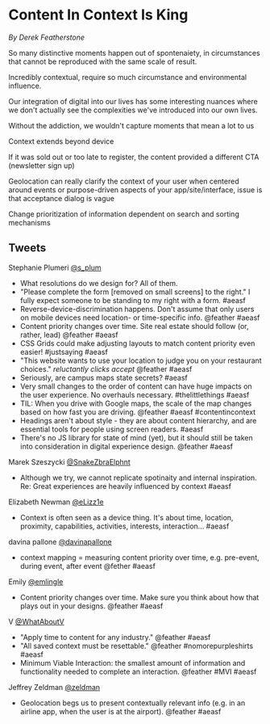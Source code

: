 Content In Context Is King
==========================
*By Derek Featherstone*

So many distinctive moments happen out of spontenaiety, in circumstances that cannot be reproduced with the same scale of result.

Incredibly contextual, require so much circumstance and environmental influence.

Our integration of digital into our lives has some interesting nuances where we don't actually see the complexities we've introduced into our own lives.

Without the addiction, we wouldn't capture moments that mean a lot to us

Context extends beyond device

If it was sold out or too late to register, the content provided a different CTA (newsletter sign up)

Geolocation can really clarify the context of your user when centered around events or purpose-driven aspects of your app/site/interface, issue is that acceptance dialog is vague

Change prioritization of information dependent on search and sorting mechanisms

Tweets
------
Stephanie Plumeri ‏[@s_plum](http://www.twitter.com/s_plum)

- What resolutions do we design for? All of them.
- "Please complete the form [removed on small screens] to the right." I fully expect someone to be standing to my right with a form. #aeasf
- Reverse-device-discrimination happens. Don't assume that only users on mobile devices need location- or time-specific info. @feather #aeasf
- Content priority changes over time. Site real estate should follow (or, rather, lead) @feather #aeasf
- CSS Grids could make adjusting layouts to match content priority even easier! #justsaying #aeasf
- "This website wants to use your location to judge you on your restaurant choices." *reluctantly clicks accept* @feather #aeasf
- Seriously, are campus maps state secrets? #aeasf
- Very small changes to the order of content can have huge impacts on the user experience. No overhauls necessary. #thelittlethings #aeasf
- TIL: When you drive with Google maps, the scale of the map changes based on how fast you are driving. @feather #aeasf #contentincontext
- Headings aren't about style - they are about content hierarchy, and are essential tools for people using screen readers. #aeasf
- There's no JS library for state of mind (yet), but it should still be taken into consideration in digital experience design. @feather #aeasf

Marek Szeszycki ‏[@SnakeZbraElphnt](http://www.twitter.com/SnakeZbraElphnt)

- Although we try, we cannot replicate spotinaity and internal inspiration. Re: Great experiences are heavily influenced by context #aeasf

Elizabeth Newman ‏[@eLizz1e](http://www.twitter.com/eLizz1e)

- Context is often seen as a device thing. It's about time, location, proximity, capabilities, activities, interests, interaction... #aeasf

davina pallone ‏[@davinapallone](http://www.twitter.com/davinapallone)

- context mapping = measuring content priority over time, e.g. pre-event, during event, after event @fether #aeasf

Emily ‏[@emlingle](http://www.twitter.com/emlingle)

- Content priority changes over time. Make sure you think about how that plays out in your designs. @feather #aeasf

V [‏@WhatAboutV](http://www.twitter.com/‏@WhatAboutV)

- "Apply time to content for any industry." @feather #aeasf
- "All saved context must be resettable." @feather #nomorepurpleshirts #aeasf
- Minimum Viable Interaction: the smallest amount of information and functionality
needed to complete an interaction. @feather #MVI #aeasf

Jeffrey Zeldman ‏[@zeldman](http://www.twitter.com/zeldman)

- Geolocation begs us to present contextually relevant info (e.g. in an airline app, when the user is at the airport). @feather #aeasf
